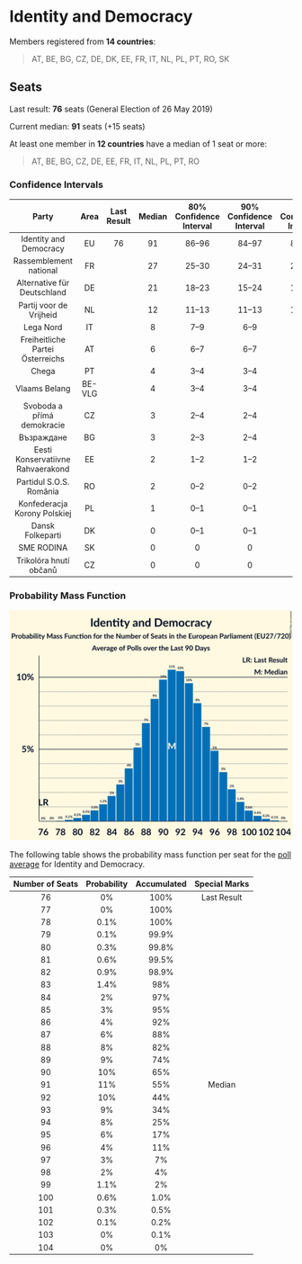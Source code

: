 # Identity and Democracy

Members registered from **14 countries**:

> AT, BE, BG, CZ, DE, DK, EE, FR, IT, NL, PL, PT, RO, SK

## Seats

Last result: **76** seats (General Election of 26 May 2019)

Current median: **91** seats (+15 seats)

At least one member in **12 countries** have a median of 1 seat or more:

> AT, BE, BG, CZ, DE, EE, FR, IT, NL, PL, PT, RO

### Confidence Intervals

| Party | Area | Last Result | Median | 80% Confidence Interval | 90% Confidence Interval | 95% Confidence Interval | 99% Confidence Interval |
|:-----:|:----:|:-----------:|:------:|:-----------------------:|:-----------------------:|:-----------------------:|:-----------------------:|
| Identity and Democracy | EU | 76 | 91 | 86–96 | 84–97 | 83–98 | 80–100 |
| Rassemblement national | FR | | 27 | 25–30 | 24–31 | 24–32 | 23–33 |
| Alternative für Deutschland | DE | | 21 | 18–23 | 15–24 | 15–25 | 15–25 |
| Partij voor de Vrijheid | NL | | 12 | 11–13 | 11–13 | 10–13 | 10–13 |
| Lega Nord | IT | | 8 | 7–9 | 6–9 | 6–10 | 6–10 |
| Freiheitliche Partei Österreichs | AT | | 6 | 6–7 | 6–7 | 6–7 | 6–7 |
| Chega | PT | | 4 | 3–4 | 3–4 | 3–4 | 2–5 |
| Vlaams Belang | BE-VLG | | 4 | 3–4 | 3–4 | 3–4 | 3–4 |
| Svoboda a přímá demokracie | CZ | | 3 | 2–4 | 2–4 | 2–4 | 2–4 |
| Възраждане | BG | | 3 | 2–3 | 2–4 | 2–4 | 2–4 |
| Eesti Konservatiivne Rahvaerakond | EE | | 2 | 1–2 | 1–2 | 1–2 | 1–2 |
| Partidul S.O.S. România | RO | | 2 | 0–2 | 0–2 | 0–2 | 0–2 |
| Konfederacja Korony Polskiej | PL | | 1 | 0–1 | 0–1 | 0–1 | 0–1 |
| Dansk Folkeparti | DK | | 0 | 0–1 | 0–1 | 0–1 | 0–1 |
| SME RODINA | SK | | 0 | 0 | 0 | 0 | 0 |
| Trikolóra hnutí občanů | CZ | | 0 | 0 | 0 | 0 | 0 |

### Probability Mass Function

![Graph with seats probability mass function not yet produced](average-2024-01-15-seats-pmf-identityanddemocracy.png "Seats Probability Mass Function")

The following table shows the probability mass function per seat for the [poll average](average-2024-01-15.html) for Identity and Democracy.

| Number of Seats | Probability | Accumulated | Special Marks |
|:---------------:|:-----------:|:-----------:|:-------------:|
| 76 | 0% | 100% | Last Result |
| 77 | 0% | 100% |  |
| 78 | 0.1% | 100% |  |
| 79 | 0.1% | 99.9% |  |
| 80 | 0.3% | 99.8% |  |
| 81 | 0.6% | 99.5% |  |
| 82 | 0.9% | 98.9% |  |
| 83 | 1.4% | 98% |  |
| 84 | 2% | 97% |  |
| 85 | 3% | 95% |  |
| 86 | 4% | 92% |  |
| 87 | 6% | 88% |  |
| 88 | 8% | 82% |  |
| 89 | 9% | 74% |  |
| 90 | 10% | 65% |  |
| 91 | 11% | 55% | Median |
| 92 | 10% | 44% |  |
| 93 | 9% | 34% |  |
| 94 | 8% | 25% |  |
| 95 | 6% | 17% |  |
| 96 | 4% | 11% |  |
| 97 | 3% | 7% |  |
| 98 | 2% | 4% |  |
| 99 | 1.1% | 2% |  |
| 100 | 0.6% | 1.0% |  |
| 101 | 0.3% | 0.5% |  |
| 102 | 0.1% | 0.2% |  |
| 103 | 0% | 0.1% |  |
| 104 | 0% | 0% |  |


